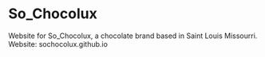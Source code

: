 # So_Chocolux
Website for So_Chocolux, a chocolate brand based in Saint Louis Missourri. Website: sochocolux.github.io
